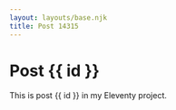 ```yaml
---
layout: layouts/base.njk
title: Post 14315
---
```


# Post {{ id }}

This is post {{ id }} in my Eleventy project.

